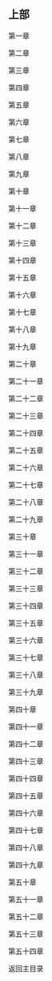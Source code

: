 ## 上部

  第一章

  第二章

  第三章

  第四章

  第五章

  第六章

  第七章

  第八章

  第九章

  第十章

  第十一章

  第十二章

  第十三章

  第十四章

  第十五章

  第十六章

  第十七章

  第十八章

  第十九章

  第二十章

  第二十一章

  第二十二章

  第二十三章

  第二十四章

  第二十五章

  第二十六章

  第二十七章

  第二十八章

  第二十九章

  第三十章

  第三十一章

  第三十二章

  第三十三章

  第三十四章

  第三十五章

  第三十六章

  第三十七章

  第三十八章

  第三十九章

  第四十章

  第四十一章

  第四十二章

  第四十三章

  第四十四章

  第四十五章

  第四十六章

  第四十七章

  第四十八章

  第四十九章

  第五十章

  第五十一章

  第五十二章

  第五十三章

  第五十四章

  返回主目录